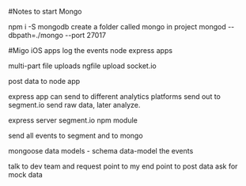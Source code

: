 #Notes to start Mongo

npm i -S mongodb
create a folder called mongo in project
mongod --dbpath=./mongo --port 27017

#Migo
iOS apps
log the events
node express apps

multi-part file uploads
ngfile upload
socket.io

post data to node app

express app can send to different analytics platforms
send out to segment.io
send raw data, later analyze.

express server
segment.io npm module

send all events to segment and to mongo

mongoose data models - schema
data-model the events

talk to dev team and request
point to my end point to post data
ask for mock data
